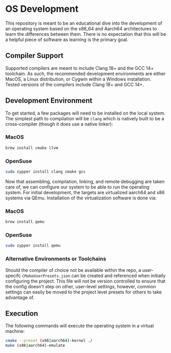 # OS Development

This repository is meant to be an educational dive into the development of an
operating system based on the x86_64 and Aarch64 architectures to learn the
differences between them. There is no expectation that this will be a helpful
piece of software as learning is the primary goal.

## Compiler Support

Supported compilers are meant to include Clang 18+ and the GCC 14+ toolchain.
As such, the recommended development environments are either MacOS, a Linux
distribution, or Cygwin within a Windows installation. Tested versions of the
compilers include Clang 18+ and GCC 14+.

## Development Environment

To get started, a few packages will need to be installed on the local system.
The simplest path to compilation will be `clang` which is natively built to be
a cross-compiler (though it does use a native linker):

### MacOS

```bash
brew install cmake llvm
```

### OpenSuse

```bash
sudo zypper install clang cmake gcc
```

Now that assembling, compilation, linking, and remote debugging are taken care
of, we can configure our system to be able to run the operating system. For
initial development, the targets are virtualized aarch64 and x86 systems via
QEmu. Installation of the virtualization software is done via:

### MacOS

```bash
brew install qemu
```

### OpenSuse

```bash
sudo zypper install qemu
```

### Alternative Environments or Toolchains

Should the compiler of choice not be available within the repo, a user-specifc
`CMakeUserPresets.json` can be created and referenced when initially configuring
the project. This file will not be version controlled to ensure that the config
doesn't step on other, user-level settings, however, common settings can easily
be moved to the project level presets for others to take advantage of.

## Execution

The following commands will execute the operating system in a virtual machine:

```bash
cmake --preset (x86|aarch64)-kernel ./
make (x86|aarch64)-emulate
```
